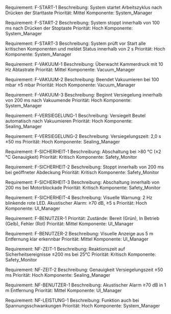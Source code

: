 Requirement: F-START-1
Beschreibung: System startet Arbeitszyklus nach Drücken der Starttaste
Priorität: Mittel
Komponente: System_Manager

Requirement: F-START-2
Beschreibung: System stoppt innerhalb von 100 ms nach Drücken der Stoptaste
Priorität: Hoch
Komponente: System_Manager

Requirement: F-START-3
Beschreibung: System prüft vor Start alle kritischen Komponenten und meldet Status innerhalb von 2 s
Priorität: Hoch
Komponente: System_Manager                  	

Requirement: F-VAKUUM-1
Beschreibung: Überwacht Kammerdruck mit 10 Hz Abtastrate
Priorität: Mittel
Komponente: Vacuum_Manager

Requirement: F-VAKUUM-2
Beschreibung: Beendet Vakuumieren bei 100 mbar ±5 mbar
Priorität: Hoch
Komponente: Vacuum_Manager

Requirement: F-VAKUUM-3
Beschreibung: Beginnt Versiegelung innerhalb von 200 ms nach Vakuumende
Priorität: Hoch
Komponente: System_Manager

Requirement: F-VERSIEGELUNG-1
Beschreibung: Versiegelt Beutel automatisch nach Vakuumieren
Priorität: Hoch
Komponente: Sealing_Manager

Requirement: F-VERSIEGELUNG-2
Beschreibung: Versiegelungszeit: 2,0 s ±50 ms
Priorität: Hoch
Komponente: Sealing_Manager

Requirement: F-SICHERHEIT-1
Beschreibung: Abschaltung bei >80 °C (±2 °C Genauigkeit)
Priorität: Kritisch
Komponente: Safety_Monitor

Requirement: F-SICHERHEIT-2
Beschreibung: Stoppt innerhalb von 200 ms bei geöffneter Abdeckung
Priorität: Kritisch
Komponente: Safety_Monitor

Requirement: F-SICHERHEIT-3
Beschreibung: Abschaltung innerhalb von 200 ms bei Motorblockade
Priorität: Kritisch
Komponente: Safety_Monitor

Requirement: F-SICHERHEIT-4
Beschreibung: Visuelle Warnung: 2 Hz blinkende rote LED. Akustischer Alarm: ≥70 dB, ≥5 s
Priorität: Hoch
Komponente: UI_Manager
                    

Requirement: F-BENUTZER-1
Priorität: Zustände: Bereit (Grün), In Betrieb (Gelb), Fehler (Rot)
Priorität: Mittel
Komponente: UI_Manager

Requirement: F-BENUTZER-2
Beschreibung: Visuelle Anzeige aus 5 m Entfernung klar erkennbar
Priorität: Mittel
Komponente: UI_Manager

Requirement: NF-ZEIT-1
Beschreibung: Reaktionszeit auf Sicherheitsereignisse ≤200 ms bei 25°C
Priorität: Kritisch
Komponente: Safety_Monitor

Requirement: NF-ZEIT-2
Beschreibung: Genauigkeit Versiegelungszeit ±50 ms
Priorität: Hoch
Komponente: Sealing_Manager

Requirement: NF-BENUTZER-1
Beschreibung: Akustischer Alarm ≥70 dB in 1 m Entfernung
Priorität: Mittel
Komponente: UI_Manager

Requirement: NF-LEISTUNG-1
Beschreibung: Funktion auch bei Spannungsschwankungen
Priorität: Hoch
Komponente: System_Manager
